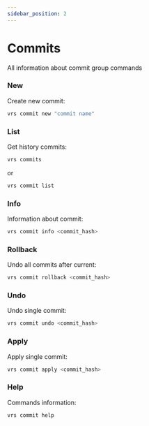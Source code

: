 ```yaml
---
sidebar_position: 2
---
```


# Commits
All information about commit group commands

### New
Create new commit:
```bash
vrs commit new "commit name"
```

### List
Get history commits:
```bash
vrs commits
```
or 
```bash
vrs commit list
```

### Info
Information about commit:
```bash
vrs commit info <commit_hash>
```

### Rollback
Undo all commits after current:
```bash
vrs commit rollback <commit_hash>
```

### Undo
Undo single commit:
```bash
vrs commit undo <commit_hash>
```

### Apply
Apply single commit:
```bash
vrs commit apply <commit_hash>
```

### Help
Commands information:
```bash
vrs commit help
```